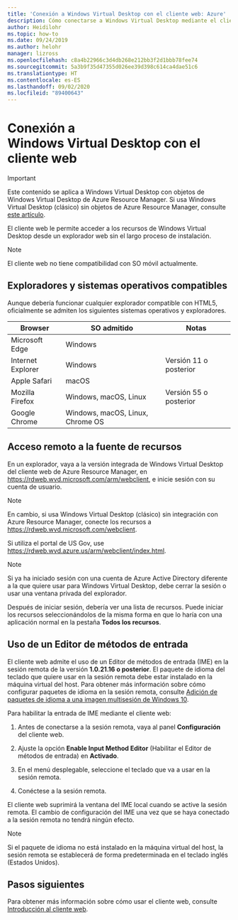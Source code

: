 ```yaml
---
title: 'Conexión a Windows Virtual Desktop con el cliente web: Azure'
description: Cómo conectarse a Windows Virtual Desktop mediante el cliente web.
author: Heidilohr
ms.topic: how-to
ms.date: 09/24/2019
ms.author: helohr
manager: lizross
ms.openlocfilehash: c8a4b22966c3d4db268e212bb3f2d1bbb78fee74
ms.sourcegitcommit: 5a3b9f35d47355d026ee39d398c614ca4dae51c6
ms.translationtype: HT
ms.contentlocale: es-ES
ms.lasthandoff: 09/02/2020
ms.locfileid: "89400643"
---
```

# <a name="connect-to-windows-virtual-desktop-with-the-web-client"></a>Conexión a Windows Virtual Desktop con el cliente web

>[!IMPORTANT]
>Este contenido se aplica a Windows Virtual Desktop con objetos de Windows Virtual Desktop de Azure Resource Manager. Si usa Windows Virtual Desktop (clásico) sin objetos de Azure Resource Manager, consulte [este artículo](./virtual-desktop-fall-2019/connect-web-2019.md).

El cliente web le permite acceder a los recursos de Windows Virtual Desktop desde un explorador web sin el largo proceso de instalación.

>[!NOTE]
>El cliente web no tiene compatibilidad con SO móvil actualmente.

## <a name="supported-operating-systems-and-browsers"></a>Exploradores y sistemas operativos compatibles

Aunque debería funcionar cualquier explorador compatible con HTML5, oficialmente se admiten los siguientes sistemas operativos y exploradores.

| Browser           | SO admitido                     | Notas               |
|-------------------|----------------------------------|---------------------|
| Microsoft Edge    | Windows                          |                     |
| Internet Explorer | Windows                          | Versión 11 o posterior |
| Apple Safari      | macOS                            |                     |
| Mozilla Firefox   | Windows, macOS, Linux            | Versión 55 o posterior |
| Google Chrome     | Windows, macOS, Linux, Chrome OS |                     |

## <a name="access-remote-resources-feed"></a>Acceso remoto a la fuente de recursos

En un explorador, vaya a la versión integrada de Windows Virtual Desktop del cliente web de Azure Resource Manager, en <https://rdweb.wvd.microsoft.com/arm/webclient>, e inicie sesión con su cuenta de usuario.

>[!NOTE]
>En cambio, si usa Windows Virtual Desktop (clásico) sin integración con Azure Resource Manager, conecte los recursos a <https://rdweb.wvd.microsoft.com/webclient>.
>
> Si utiliza el portal de US Gov, use <https://rdweb.wvd.azure.us/arm/webclient/index.html>.

>[!NOTE]
>Si ya ha iniciado sesión con una cuenta de Azure Active Directory diferente a la que quiere usar para Windows Virtual Desktop, debe cerrar la sesión o usar una ventana privada del explorador.

Después de iniciar sesión, debería ver una lista de recursos. Puede iniciar los recursos seleccionándolos de la misma forma en que lo haría con una aplicación normal en la pestaña **Todos los recursos**.

## <a name="using-an-input-method-editor"></a>Uso de un Editor de métodos de entrada

El cliente web admite el uso de un Editor de métodos de entrada (IME) en la sesión remota de la versión **1.0.21.16 o posterior**. El paquete de idioma del teclado que quiere usar en la sesión remota debe estar instalado en la máquina virtual del host. Para obtener más información sobre cómo configurar paquetes de idioma en la sesión remota, consulte [Adición de paquetes de idioma a una imagen multisesión de Windows 10](language-packs.md).

Para habilitar la entrada de IME mediante el cliente web:

1. Antes de conectarse a la sesión remota, vaya al panel **Configuración** del cliente web.

2. Ajuste la opción **Enable Input Method Editor** (Habilitar el Editor de métodos de entrada) en **Activado**.

3. En el menú desplegable, seleccione el teclado que va a usar en la sesión remota.

4. Conéctese a la sesión remota.

El cliente web suprimirá la ventana del IME local cuando se active la sesión remota. El cambio de configuración del IME una vez que se haya conectado a la sesión remota no tendrá ningún efecto.

>[!NOTE]
>Si el paquete de idioma no está instalado en la máquina virtual del host, la sesión remota se establecerá de forma predeterminada en el teclado inglés (Estados Unidos).

## <a name="next-steps"></a>Pasos siguientes

Para obtener más información sobre cómo usar el cliente web, consulte [Introducción al cliente web](/windows-server/remote/remote-desktop-services/clients/remote-desktop-web-client).
